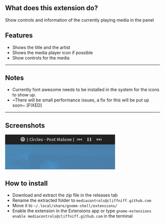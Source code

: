 ## What does this extension do?

Show controls and information of the currently playing media in the panel

## Features

-   Shows the title and the artist
-   Shows the media player icon if possible
-   Show controls for the media

---

## Notes

-   Currently font awesome needs to be installed in the system for the icons to show up.
-   ~There will be small performance issues, a fix for this will be put up soon~ [FIXED]

---

## Screenshots

![Screenshot](screenshot.png)

## How to install

-   Download and extract the zip file in the releases tab
-   Rename the extracted folder to `mediacontrols@cliffniff.github.com`
-   Move it to `~/.local/share/gnome-shell/extensions/`
-   Enable the extension in the Extensions app or type `gnome-extensions enable mediacontrols@cliffniff.github.com` in the terminal
